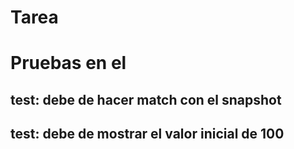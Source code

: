 # Tarea
# Pruebas en el <CounterApp />

## test: debe de hacer match con el snapshot
## test: debe de mostrar el valor inicial de 100 <CounterApp value={100}>